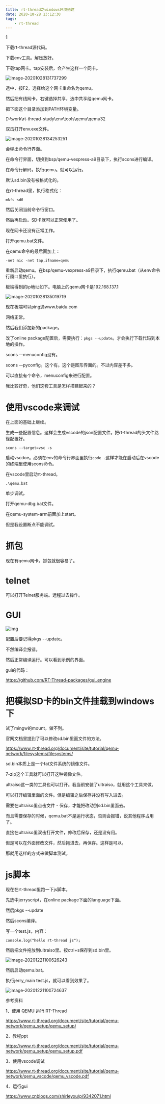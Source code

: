 ```yaml
---
title: rt-thread之windows环境搭建
date: 2020-10-28 13:12:30
tags:
	- rt-thread
---
```


1

下载rt-thread源代码。

下载env工具。解压放好。

下载tap网卡。tap安装后，会产生这样一个网卡。

![image-20201028131737299](../images/random_name/image-20201028131737299.png)

选中，按F2，选择给这个网卡重命名为qemu。

然后把有线网卡，右键选择共享，选中共享给qemu网卡。

把下面这个目录添加到PATH环境变量。

D:\work\rt-thread-study\env\tools\qemu\qemu32

双击打开env.exe文件。

![image-20201028134253251](../images/random_name/image-20201028134253251.png)

会弹出命令行界面。

在命令行界面，切换到bsp/qemu-vexpress-a9目录下，执行scons进行编译。

在命令行解码，执行qemu。就可以运行。

默认sd.bin没有被格式化的。

在rt-thread里，执行格式化：

```
mkfs sd0
```

然后关闭当前命令行窗口。

然后再启动。SD卡就可以正常使用了。

现在网卡还没有正常工作。

打开qemu.bat文件。

在qemu命令的最后面加上：

```
-net nic -net tap,ifname=qemu
```

重新启动qemu。在bsp/qemu-vexpress-a9目录下，执行qemu.bat（从env命令行窗口里执行）。



板端得到的ip地址如下。电脑上的qemu网卡是192.168.137.1 

![image-20201028135019719](../images/random_name/image-20201028135019719.png)

现在板端可以ping通www.baidu.com

网络正常。

然后我们添加新的package。

改了online package配置后，需要执行：`pkgs --update`。才会执行下载代码到本地的操作。

scons --menuconfig没有。

scons --pyconfig。这个有。这个是图形界面的。不过内容差不多。

可以直接有个命令，menuconfig来进行配置。



我比较好奇，他们这套工具是怎样搭建起来的？

 

# 使用vscode来调试

在上面的基础上继续。

生成一些配置信息。这样会生成vscode的json配置文件。把rt-thread的头文件路径配置好。

```
scons --target=vsc -s
```

启动vscdoe。必须在env的命令行界面里执行`code .`这样才能在启动后在vscode的终端里使用scons命令。

在vscode里启动rt-thread。

```
.\qemu.bat
```

单步调试。

打开qemu-dbg.bat文件。

在qemu-system-arm前面加上start。

但是我设置断点不能调试。

# 抓包

现在有qemu网卡。抓包就很容易了。

# telnet

可以打开Telnet服务端。远程过去操作。

# GUI

![img](../images/random_name/1443823-20180720160043491-2047179579.png)

配置后要记得pkgs --update。

不然编译会报错。

然后正常编译运行。可以看到示例的界面。

gui的代码：

https://github.com/RT-Thread-packages/gui_engine



# 把模拟SD卡的bin文件挂载到windows下

试了mingw的mount，做不到。

官网文档里提到了可以修改sd.bin里面文件的方法。

https://www.rt-thread.org/document/site/tutorial/qemu-network/filesystems/filesystems/

sd.bin本质上是一个fat文件系统的镜像文件。

7-zip这个工具就可以打开这种镜像文件。

ultraiso这一类的工具也可以打开。我当前安装了ultraiso，就用这个工具来做。

可以打开编辑里面的文件。但是编辑之后保存并没有写入进去。

需要在ultraiso里点击文件 - 保存，才能把改动到sd.bin里面去。

而且需要保存的时候，qemu.bat不是运行状态，否则会报错，说其他程序占用了。

直接在ultraiso里双击打开文件，修改后保存，还是没有用。

但是可以在外面修改文件，然后拖进去，再保存。这样是可以。

那就用这样的方式来做脚本测试。



# js脚本

现在在rt-thread里跑一下js脚本。

先选中jerryscript，在online package下面的language下面。

然后pkgs --update

然后scons编译。

写一个test.js，内容：

```
console.log("hello rt-thread js");
```

然后把文件拖放到ultraiso里。按ctrl+s保存到sd.bin里。

![image-20201221100626243](../images/playopenwrt_pic/image-20201221100626243.png)

然后启动qemu.bat。

执行jerry_main test.js，就可以看到效果了。

![image-20201221100724637](../images/playopenwrt_pic/image-20201221100724637.png)





参考资料

1、使用 QEMU 运行 RT-Thread

https://www.rt-thread.org/document/site/tutorial/qemu-network/qemu_setup/qemu_setup/

2、教程ppt

https://www.rt-thread.org/document/site/tutorial/qemu-network/qemu_setup/qemu_setup.pdf

3、使用vscode调试

https://www.rt-thread.org/document/site/tutorial/qemu-network/qemu_vscode/qemu_vscode.pdf

4、运行gui

https://www.cnblogs.com/shirleyxu/p/9342071.html

